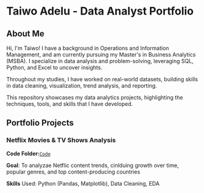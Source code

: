 # Taiwo Adelu - Data Analyst Portfolio 

## About Me
Hi, I'm Taiwo! I have a background in Operations and Information Management, and am currently pursuing my Master's in Business Analytics (MSBA). I specialize in data analysis and problem-solving, leveraging SQL, Python, and Excel to uncover insights.

Throughout my studies, I have worked on real-world datasets, building skills in data cleaning, visualization, trend analysis, and reporting. 

This repository showcases my data analytics projects, highlighting the techniques, tools, and skills that I have developed. 

## Portfolio Projects

### Netflix Movies & TV Shows Analysis 
**Code Folder:**[`Code`](Python/Netflix_Data_Analysis.ipynb/)

**Goal**: To analyzae Netflic content trends, cinlduing growth over time, popular genres, and top content-producing countries

**Skills** Used: Python (Pandas, Matplotlib), Data Cleaning, EDA


